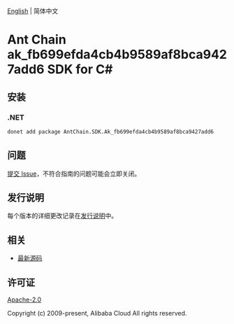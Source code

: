 [English](README.md) | 简体中文

# Ant Chain ak_fb699efda4cb4b9589af8bca9427add6 SDK for C#

## 安装

### .NET

```bash
donet add package AntChain.SDK.Ak_fb699efda4cb4b9589af8bca9427add6
```

## 问题

[提交 Issue](https://github.com/alipay/antchain-openapi-prod-sdk/issues/new)，不符合指南的问题可能会立即关闭。

## 发行说明

每个版本的详细更改记录在[发行说明](./ChangeLog.txt)中。

## 相关

* [最新源码](https://github.com/antchain-openapi-prod-sdk)

## 许可证

[Apache-2.0](http://www.apache.org/licenses/LICENSE-2.0)

Copyright (c) 2009-present, Alibaba Cloud All rights reserved.
